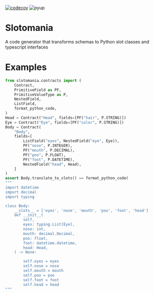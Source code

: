 [![codecov](https://codecov.io/gh/conanfanli/slotomania/branch/master/graph/badge.svg)](https://codecov.io/gh/conanfanli/slotomania)
![pyup](https://pyup.io/repos/github/conanfanli/slotomania/shield.svg)

Slotomania
================
A code generator that transforms schemas to Python slot classes and typescript interfaces

Examples
========

```Python
from slotomania.contracts import (
    Contract,
    PrimitiveField as PF,
    PrimitiveValueType as P,
    NestedField,
    ListField,
    format_python_code,
)
Head = Contract("Head", fields=[PF("hair", P.STRING)])
Eye = Contract("Eye", fields=[PF("color", P.STRING)])
Body = Contract(
    "Body",
    fields=[
        ListField("eyes", NestedField("eye", Eye)),
        PF("nose", P.INTEGER),
        PF("mouth", P.DECIMAL),
        PF("poo", P.FLOAT),
        PF("foot", P.DATETIME),
        NestedField("head", Head),
    ]
)
assert Body.translate_to_slots() == format_python_code(
"""
import datetime
import decimal
import typing

class Body:
    __slots__ = ['eyes', 'nose', 'mouth', 'poo', 'foot', 'head']
    def __init__(
        self,
        eyes: typing.List[Eye],
        nose: int,
        mouth: decimal.Decimal,
        poo: float,
        foot: datetime.datetime,
        head: Head,
    ) -> None:

        self.eyes = eyes
        self.nose = nose
        self.mouth = mouth
        self.poo = poo
        self.foot = foot
        self.head = head
"""
```

